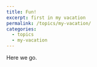 ```yaml
---
title: Fun!
excerpt: first in my vacation
permalink: /topics/my-vacation/
categories:
  - topics
  - my-vacation
---
```


Here we go.
